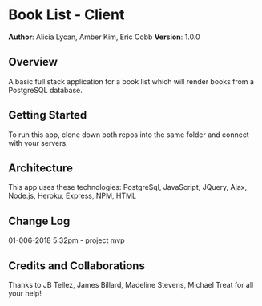 # Book List - Client

**Author**: Alicia Lycan, Amber Kim, Eric Cobb
**Version**: 1.0.0

## Overview
A basic full stack application for a book list which will render books from a PostgreSQL database.

## Getting Started
To run this app, clone down both repos into the same folder and connect with your servers.

## Architecture
This app uses these technologies: PostgreSql, JavaScript, JQuery, Ajax, Node.js, Heroku, Express, NPM, HTML

## Change Log
01-006-2018 5:32pm - project mvp

## Credits and Collaborations
Thanks to JB Tellez, James Billard, Madeline Stevens, Michael Treat for all your help!